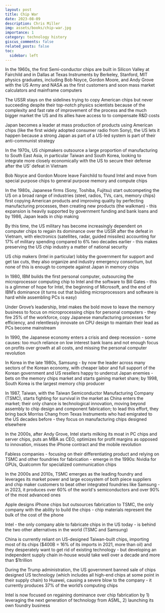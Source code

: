 ```yaml
---
layout: post
title: Chip War
date: 2023-08-09
description: Chris Miller
img: assets/books/chip-war.jpg
importance: 1
category: technology history
giscus_comments: false
related_posts: false
toc:
  sidebar: left
---
```


In the 1960s, the first Semi-conductor chips are built in Silicon Valley at Fairchild and in Dallas at Texas Instruments by Berkeley, Stanford, MIT physics graduates, including Bob Noyce, Gordon Moore, and Andy Grove with the US Army and NASA as the first customers and soon mass market calculators and mainframe computers

The USSR stays on the sidelines trying to copy American chips but never succeeding despite their top-notch physics scientists because of the complexity and fast rate of improvement of the process and the much bigger market the US and its allies have access to to compensate R&D costs

Japan becomes a leader at mass production of products using American chips (like the first widely adopted consumer radio from Sony), the US lets it happen because a strong Japan as part of a US-led system is part of their anti-communist strategy

In the 1970s, US chipmakers outsource a large proportion of manufacturing to South East Asia, in particular Taiwan and South Korea, looking to integrate more closely economically with the US to secure their defense after the US’ defeat in Vietnam

Bob Noyce and Gordon Moore leave Fairchild to found Intel and move from special purpose chips to general purpose memory and compute chips

In the 1980s, Japanese firms (Sony, Toshiba, Fujitsu) start outcompeting the US on a broad range of industries (steel, radios, TVs, cars, memory chips) first copying American products and improving quality by perfecting manufacturing processes, then creating new products (the walkman) - this expansion is heavily supported by government funding and bank loans and by 1986, Japan leads in chip making

By this time, the US military has become increasingly dependent on computer chips to regain its dominance over the USSR after the defeat in Vietnam, with electronics (satellites, radar, guided missiles) accounting for 17% of military spending compared to 6% two decades earlier - this makes preserving the US chip industry a matter of national security

US chip makers (Intel in particular) lobby the government for support and get tax cuts, they also organize and industry emergency consortium, but none of this is enough to compete against Japan in memory chips

In 1980, IBM builds the first personal computer, outsourcing the microprocessor computing chip to Intel and the software to Bill Gates - this is a glimmer of hope for Intel, the beginning of Microsoft, and the end of IBM’s dominance (it turns out that building microprocessors and software is hard while assembling PCs is easy)

Under Grove’s leadership, Intel makes the bold move to leave the memory business to focus on microprocessing chips for personal computers - they fire 25% of the workforce, copy Japanese manufacturing processes for efficiency, and relentlessly innovate on CPU design to maintain their lead as PCs become mainstream

In 1990, the Japanese economy enters a crisis and deep recession - some causes: too much reliance on low interest bank loans and not enough focus on profits over growth at all costs, and missing the personal computer revolution

In Korea in the late 1980s, Samsung - by now the leader across many sectors of the Korean economy, with cheaper labor and full support of the Korean government and US resellers happy to undercut Japan enemies - bets on the memory chips market and starts gaining market share; by 1998, South Korea is the largest memory chip producer 

In 1987, Taiwan, with the Taiwan Semiconductor Manufacturing Company (TSMC), starts fighting for survival in the market as China enters the market; their only chance is technological innovation, moving beyond assembly to chip design and component fabrication; to lead this effort, they bring back Morriss Chang from Texas Instruments who had emigrated to the US decades before - they focus on manufacturing chips designed elsewhere

In the 2000s, after Andy Grove, Intel starts milking its moat in PC chips and server chips, puts an MBA as CEO, optimizes for profit margins as opposed to innovation, misses the iPhone contract and the mobile revolution

Fabless companies - focusing on their differentiating product and relying on TSMC and other foundries for fabrication - emerge in the 1990s: Nvidia for GPUs, Qualcomm for specialized communication chips

In the 2000s and 2010s, TSMC emerges as the leading foundry and leverages its market power and large ecosystem of both piece suppliers and chip maker customers to beat other integrated foundries like Samsung - in 2023, it produces over 60% of the world's semiconductors and over 90% of the most advanced ones

Apple designs iPhone chips but outsources fabrication to TSMC, the only company with the ability to build the chips - chip materials represent the bulk of the cost of the phone

Intel - the only company able to fabricate chips in the US today - is behind the two other alternatives in the world (TSMC and Samsung)

China is currently reliant on US-designed Taiwan-built chips, importing most of its chips ($400B = 16% of its imports in 2021, more than oil) and they desperately want to get rid of existing technology - but developing an independent supply chain in-house would take well over a decade and more than $1trillion

During the Trump administration, the US government banned sale of chips designed US technology (which includes all high-end chips at some point in their supply chain) to Huawei, causing a severe blow to the company - it currently produces 37% of the world’s computing chips

Intel is now focused on regaining dominance over chip fabrication by 1) leveraging the next generation of technology from ASML, 2) launching its own foundry business
